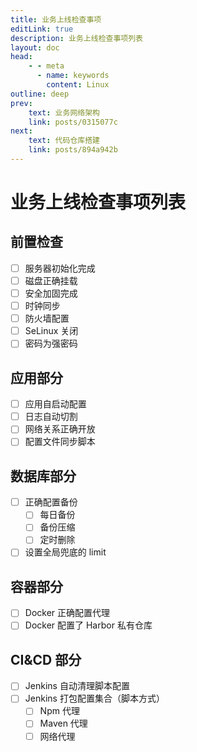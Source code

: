 ```yaml
---
title: 业务上线检查事项
editLink: true
description: 业务上线检查事项列表
layout: doc
head:
    - - meta
      - name: keywords
        content: Linux
outline: deep
prev:
    text: 业务网络架构
    link: posts/0315077c
next:
    text: 代码仓库搭建
    link: posts/894a942b
---
```


# 业务上线检查事项列表

## 前置检查

- [ ] 服务器初始化完成
- [ ] 磁盘正确挂载
- [ ] 安全加固完成
- [ ] 时钟同步
- [ ] 防火墙配置
- [ ] SeLinux 关闭
- [ ] 密码为强密码

## 应用部分

- [ ] 应用自启动配置
- [ ] 日志自动切割
- [ ] 网络关系正确开放
- [ ] 配置文件同步脚本

## 数据库部分

- [ ] 正确配置备份
  - [ ] 每日备份
  - [ ] 备份压缩
  - [ ] 定时删除
- [ ] 设置全局兜底的 limit

## 容器部分

- [ ] Docker 正确配置代理
- [ ] Docker 配置了 Harbor 私有仓库

## CI&CD 部分

- [ ] Jenkins 自动清理脚本配置
- [ ] Jenkins 打包配置集合（脚本方式）
  - [ ] Npm 代理
  - [ ] Maven 代理
  - [ ] 网络代理
